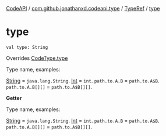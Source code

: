 [CodeAPI](../../index.md) / [com.github.jonathanxd.codeapi.type](../index.md) / [TypeRef](index.md) / [type](.)

# type

`val type: String`

Overrides [CodeType.type](../-code-type/type.md)

Type name, examples:

[String](#) = `java.lang.String`.
[Int](#) = `int`.
`path.to.A.B` = `path.to.A$B`.
`path.to.A.B[][]` = `path.to.A$B[][]`.

**Getter**

Type name, examples:

[String](#) = `java.lang.String`.
[Int](#) = `int`.
`path.to.A.B` = `path.to.A$B`.
`path.to.A.B[][]` = `path.to.A$B[][]`.

